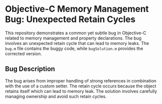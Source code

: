 # Objective-C Memory Management Bug: Unexpected Retain Cycles

This repository demonstrates a common yet subtle bug in Objective-C related to memory management and property declarations.  The bug involves an unexpected retain cycle that can lead to memory leaks.  The `bug.m` file contains the buggy code, while `bugSolution.m` provides the corrected version.

## Bug Description

The bug arises from improper handling of strong references in combination with the use of a custom setter. The retain cycle occurs because the object retains itself which can lead to memory leak. The solution involves carefully managing ownership and avoid such retain cycles.